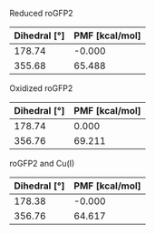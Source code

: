Reduced roGFP2

| Dihedral [°] | PMF [kcal/mol] |
|-----------|-----------|
| 178.74 | -0.000 |
| 355.68 | 65.488 |

Oxidized roGFP2

| Dihedral [°] | PMF [kcal/mol] |
|-----------|-----------|
| 178.74 | 0.000 |
| 356.76 | 69.211 |

roGFP2 and Cu(I)

| Dihedral [°] | PMF [kcal/mol] |
|-----------|-----------|
| 178.38 | -0.000 |
| 356.76 | 64.617 |
